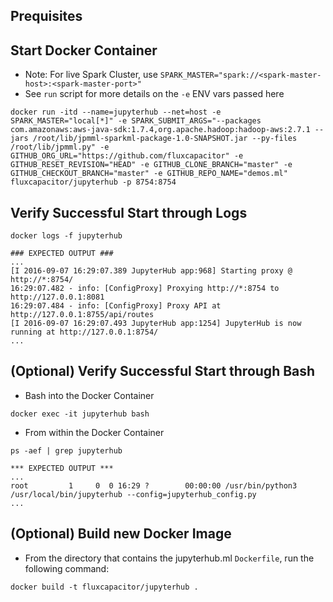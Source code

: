 
## Prequisites

## Start Docker Container
* Note: For live Spark Cluster, use `SPARK_MASTER="spark://<spark-master-host>:<spark-master-port>"`
* See `run` script for more details on the `-e` ENV vars passed here
```
docker run -itd --name=jupyterhub --net=host -e SPARK_MASTER="local[*]" -e SPARK_SUBMIT_ARGS="--packages com.amazonaws:aws-java-sdk:1.7.4,org.apache.hadoop:hadoop-aws:2.7.1 --jars /root/lib/jpmml-sparkml-package-1.0-SNAPSHOT.jar --py-files /root/lib/jpmml.py" -e GITHUB_ORG_URL="https://github.com/fluxcapacitor" -e GITHUB_RESET_REVISION="HEAD" -e GITHUB_CLONE_BRANCH="master" -e GITHUB_CHECKOUT_BRANCH="master" -e GITHUB_REPO_NAME="demos.ml" fluxcapacitor/jupyterhub -p 8754:8754
```

## Verify Successful Start through Logs
```
docker logs -f jupyterhub

### EXPECTED OUTPUT ###
...
[I 2016-09-07 16:29:07.389 JupyterHub app:968] Starting proxy @ http://*:8754/
16:29:07.482 - info: [ConfigProxy] Proxying http://*:8754 to http://127.0.0.1:8081
16:29:07.484 - info: [ConfigProxy] Proxy API at http://127.0.0.1:8755/api/routes
[I 2016-09-07 16:29:07.493 JupyterHub app:1254] JupyterHub is now running at http://127.0.0.1:8754/
...
```

## (Optional) Verify Successful Start through Bash
* Bash into the Docker Container 
```
docker exec -it jupyterhub bash
```
* From within the Docker Container
```
ps -aef | grep jupyterhub

*** EXPECTED OUTPUT ***
...
root         1     0  0 16:29 ?        00:00:00 /usr/bin/python3 /usr/local/bin/jupyterhub --config=jupyterhub_config.py
...
```

## (Optional) Build new Docker Image
* From the directory that contains the jupyterhub.ml `Dockerfile`, run the following command:
```
docker build -t fluxcapacitor/jupyterhub .
```




